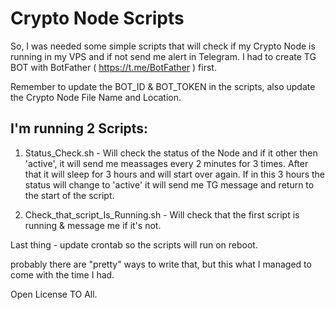 # Crypto Node Scripts


So, I was needed some simple scripts that will check if my Crypto Node is running in my VPS and if not send me alert in Telegram.
I had to create TG BOT with BotFather ( https://t.me/BotFather ) first.

Remember to update the BOT_ID & BOT_TOKEN in the scripts, also update the Crypto Node File Name and Location.


## I'm running 2 Scripts:

1. Status_Check.sh - Will check the status of the Node and if it other then 'active', it will send me meassages every 2 minutes for 3 times.
   After that it will sleep for 3 hours and will start over again. If in this 3 hours the status will change to 'active' it will send me TG message
   and return to the start of the script.


2. Check_that_script_Is_Running.sh - Will check that the first script is running & message me if it's not.


Last thing - update crontab so the scripts will run on reboot.

probably there are "pretty" ways to write that, but this what I managed to come with the time I had.


Open License TO All.
